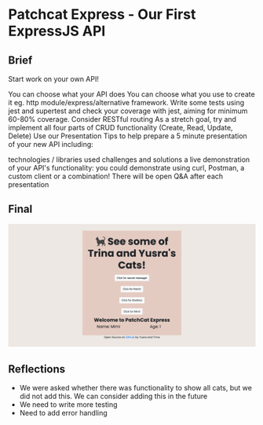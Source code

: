 # Patchcat Express - Our First ExpressJS API
## Brief

Start work on your own API!

You can choose what your API does
You can choose what you use to create it eg. http module/express/alternative framework.
Write some tests using jest and supertest and check your coverage with jest, aiming for minimum 60-80% coverage.
Consider RESTful routing
As a stretch goal, try and implement all four parts of CRUD functionality (Create, Read, Update, Delete)
Use our Presentation Tips to help prepare a 5 minute presentation of your new API including:

technologies / libraries used
challenges and solutions
a live demonstration of your API's functionality: you could demonstrate using curl, Postman, a custom client or a combination!
There will be open Q&A after each presentation

## Final
![Final image of patchat express](final.png "final image")

## Reflections
- We were asked whether there was functionality to show all cats, but we did not add this. We can consider adding this in the future
- We need to write more testing
- Need to add error handling 
